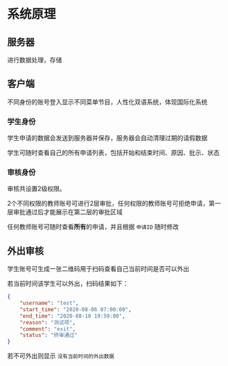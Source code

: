 # 系统原理

## 服务器

进行数据处理，存储

## 客户端

不同身份的账号登入显示不同菜单节目，人性化双语系统，体现国际化系统

### 学生身份

学生申请的数据会发送到服务器并保存，服务器会自动清理过期的请假数据

学生可随时查看自己的所有申请列表，包括开始和结束时间、原因、批示、状态

### 审核身份

审核共设置2级权限。

2个不同权限的教师账号可进行2层审批，任何权限的教师账号可拒绝申请，第一层审批通过后才能展示在第二层的审批区域

任何教师账号可随时查看**所有**的申请，并且根据 `申请ID` 随时修改

## 外出审核

学生账号可生成一张二维码用于扫码查看自己当前时间是否可以外出

若当前时间该学生可以外出，扫码结果如下：

```json
{
    "username": "test",
    "start_time": "2020-08-06 07:00:00",
    "end_time": "2020-08-10 19:59:00",
    "reason": "测试项",
    "comment": "exit",
    "status": "终审通过"
}
```

若不可外出则显示 `没有当前时间的外出数据`
